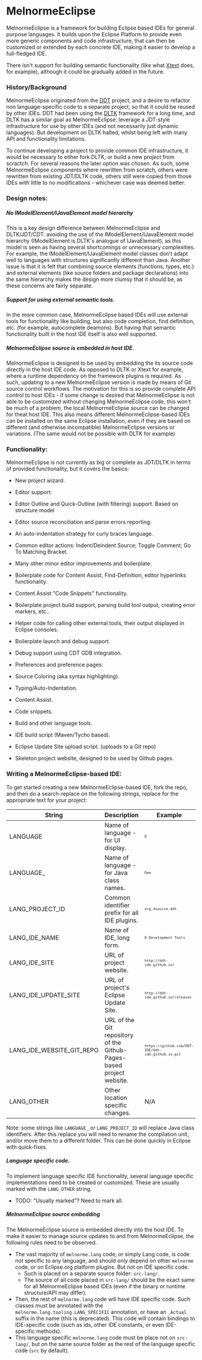 MelnormeEclipse
================

MelnormeEclipse is a framework for building Eclipse based IDEs for general purpose languages. It builds upon the Eclipse Platform to provide even more generic components and code infrastructure, that can then be customized or extended by each concrete IDE, making it easier to develop a full-fledged IDE.

There isn't support for building semantic functionality (like what [Xtext](https://www.eclipse.org/Xtext/) does, for example), although it could be gradually added in the future.


### History/Background

MelnormeEclipse originated from the [DDT](http://ddt-ide.github.io/) project, and a desire to refactor non language-specific code to a separate project, so that it could be reused by other IDEs. DDT had been using the [DLTK](https://eclipse.org/dltk/) framework for a long time, and DLTK has a similar goal as MelnormeEclipse: leverage a JDT-style infrastructure for use by other IDEs (and not necessarily just dynamic languages). But development on DLTK halted, whilst being left with many API and functionality limitations. 

To continue developing a project to provide common IDE infrastructure, it would be necessary to either fork DLTK, or build a new project from scractch. For several reasons the later option was chosen. As such, some MelnormeEclipse components where rewritten from scratch, others were rewritten from existing JDT/DLTK code, others still were copied from those IDEs with little to no modifications - whichever case was deemed better. 


### Design notes:

##### No IModelElement/IJavaElement model hierarchy
This is a key design difference between MelnormeEclipse and DLTK/JDT/CDT: avoiding the use of the IModelElement/IJavaElement model hierarchy (IModelElement is DLTK's analogue of IJavaElement), as this model is seen as having several shortcomings or unnecessary complexities. For example, the IModelElement/IJavaElement model classes don't adapt well to languages with structures significantly different than Java. Another issue is that it is felt that combining source elements (functions, types, etc.) and external elements (like source folders and package declarations) into the same hierarchy makes the design more clumsy that it should be, as these concerns are fairly separate.

##### Support for using external semantic tools.
In the more common case, MelnormeEclipse based IDEs will use external tools for functionality like building, but also code completion, find definition, etc. (for example, autocomplete deamons). But having that semantic functionality built in the host IDE itself is also well supported.

##### MelnormeEclipse source is embedded in host IDE.
MelnormeEclipse is designed to be used by embedding the its source code directly in the host IDE code. 
As opposed to DLTK or Xtext for example, where a runtime dependency on the framework plugins is required. 
As such, updating to a new MelnormeEclipse version is made by means of Git source control workflows. The motivation 
for this is so provide complete API control to host IDEs - if some change is desired that MelnormeEclipse is not able 
to be customized without changing MelnormeEclipse code, this won't be much of a problem, the local MelnormeEclipse source can be changed for theat host IDE. This also means different MelnormeEclipse-based IDEs can be installed on the same Eclipse installation, even if they are based on different (and otherwise incompatible) MelnormeEclipse versions or variations.
(The same would not be possible with DLTK for example)

### Functionality:

MelnormeEclipse is not currently as big or complete as JDT/DLTK in terms of provided functionality, but it covers the basics:

* New project wizard.

* Editor support:
 * Editor Outline and Quick-Outline (with filtering) support. Based on structure model
 * Editor source reconciliation and parse errors reporting.
 * An auto-indentation strategy for curly braces language.
 * Common editor actions: Indent/Deindent Source; Toggle Comment; Go To Matching Bracket.
 * Many other minor editor improvements and boilerplate.
 * Boilerplate code for Content Assist, Find-Definition, editor hyperlinks functionality.

* Content Assist "Code Snippets" functionality.

* Boilerplate project build support, parsing build tool output, creating error markers, etc..
 * Helper code for calling other external tools, their output displayed in Eclipse consoles.

* Boilerplate launch and debug support.
 * Debug support using CDT GDB integration.

* Preferences and preference pages: 
 * Source Coloring (aka syntax highlighting).
 * Typing/Auto-Indentation.
 * Content Assist.
 * Code snippets.
 * Build and other language tools.

* IDE build script (Maven/Tycho based).
 * Eclipse Update Site upload script. (uploads to a Git repo)
 * Skeleton project website, designed to be used by Github pages.

 
### Writing a MelnormeEclipse-based IDE:

To get started creating a new MelnormeEclipse-based IDE, fork the repo, and then do a search-replace on the following strings, replace for the appropriate text for your project:

| String 	| Description | Example |
|---------	|--------------	| -----	|
|LANGUAGE  | Name of language - for UI display. | <sub><sup>`D`</sup></sub> |
|LANGUAGE_ |  Name of language - for Java class names.| <sub><sup>`Dee`</sup></sub> |
|LANG_PROJECT_ID | Common identifier prefix for all IDE plugins. | <sub><sup>`org.dsource.ddt`</sup></sub> |
|LANG_IDE_NAME   | Name of IDE, long form. | <sub><sup>`D Development Tools`</sup></sub> |
|LANG_IDE_SITE   |  URL of project website. | <sub><sup>`http://ddt-ide.github.io/`</sup></sub> |
|LANG_IDE_UPDATE_SITE| URL of project's Eclipse Update Site. | <sub><sup>`http://ddt-ide.github.io/releases`</sup></sub> |
|LANG_IDE_WEBSITE_GIT_REPO| URL of the Git repository of the Github-Pages-based project website. | <sub><sup>`https://github.com/DDT-IDE/ddt-ide.github.io.git`</sup></sub>  |
|LANG_OTHER      | Other location specific changes. | N/A |

Note: some strings like `LANGUAGE_` or `LANG_PROJECT_ID`  will replace Java class identifiers. After this replace you will need to rename the compilation unit, and/or move them to a different folder. This can be done quickly in Eclipse with quick-fixes.

##### Language specific code.
To implement language specific IDE functionality, several language specific implementations need to be created or customized. These are usually marked with the `LANG_OTHER` string.

* TODO: "Usually marked"? Need to mark all. 

##### MelnormeEclipse source embedding
The MelnormeEclipse source is embedded directly into the host IDE. To make it easier to manage source updates to and from MelnormeEclipse, the following rules need to be observed. 

 * The vast majority of `melnorme.lang` code, or simply Lang code, is code not specific to any language, and should only depend on other `melnorme` code, or on Eclipse.org platform plugins. But not on IDE specific code.   
   * Such is placed on a separate source folder: `src-lang/`.
   * The source of all code placed in `src-lang/` should be the exact same for all MelnormeEclipse based IDEs (even if the binary or runtime structure/API may differ).
 * Then, the rest of `melnorme.lang` code will have IDE specific code. Such classes must be annotated with the `melnorme.lang.tooling.LANG_SPECIFIC` annotation, or have an `_Actual` suffix in the name (this is deprecated). This code will contain bindings to IDE-specific code (such as ids, other IDE constants, or even IDE-specific methods).
  * This language specific `melnorme.lang` code must be place not on `src-lang/`, but on the same source folder as the rest of the language specific code (`src` by default).
